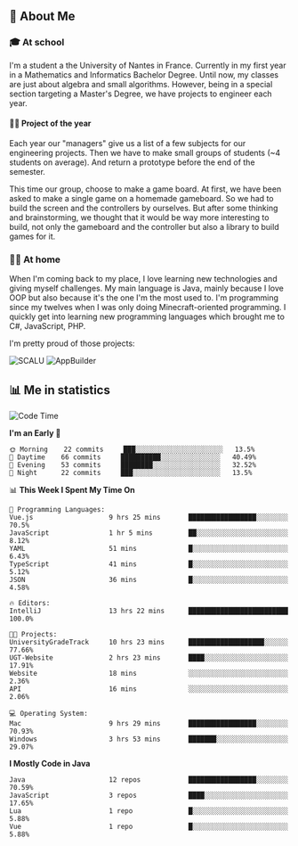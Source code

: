 ## 👀 About Me

### 🎓 At school

I'm a student a the University of Nantes in France. Currently in my first year in a Mathematics and Informatics Bachelor Degree. Until now, my classes are just about algebra and small algorithms. However, being in a special section targeting a Master's Degree, we have projects to engineer each year. 

#### 🔧🔬 Project of the year

Each year our "managers" give us a list of a few subjects for our engineering projects. Then we have to make small groups of students (~4 students on average). And return a prototype before the end of the semester.

This time our group, choose to make a game board. At first, we have been asked to make a single game on a homemade gameboard. So we had to build the screen and the controllers by ourselves. 
But after some thinking and brainstorming, we thought that it would be way more interesting to build, not only the gameboard and the controller but also a library to build games for it.

### 👨‍💻 At home

When I'm coming back to my place, I love learning new technologies and giving myself challenges. My main language is Java, mainly because I love OOP but also because it's the one I'm the most used to. I'm programming since my twelves when I was only doing Minecraft-oriented programming.  I quickly get into learning new programming languages which brought me to C#, JavaScript, PHP. 

I'm pretty proud of those projects:

![SCALU](https://github-readme-stats.vercel.app/api/pin?username=renardfute&repo=SCALU)
![AppBuilder](https://github-readme-stats.vercel.app/api/pin?username=pulsedev2&repo=AppBuilder)

## 📊 Me in statistics
<!--START_SECTION:waka-->
![Code Time](http://img.shields.io/badge/Code%20Time-28%20hrs%2051%20mins-blue)

**I'm an Early 🐤** 

```text
🌞 Morning    22 commits     ███░░░░░░░░░░░░░░░░░░░░░░   13.5% 
🌆 Daytime    66 commits     ██████████░░░░░░░░░░░░░░░   40.49% 
🌃 Evening    53 commits     ████████░░░░░░░░░░░░░░░░░   32.52% 
🌙 Night      22 commits     ███░░░░░░░░░░░░░░░░░░░░░░   13.5%

```


📊 **This Week I Spent My Time On** 

```text
💬 Programming Languages: 
Vue.js                   9 hrs 25 mins       █████████████████░░░░░░░░   70.5% 
JavaScript               1 hr 5 mins         ██░░░░░░░░░░░░░░░░░░░░░░░   8.12% 
YAML                     51 mins             █░░░░░░░░░░░░░░░░░░░░░░░░   6.43% 
TypeScript               41 mins             █░░░░░░░░░░░░░░░░░░░░░░░░   5.12% 
JSON                     36 mins             █░░░░░░░░░░░░░░░░░░░░░░░░   4.58%

🔥 Editors: 
IntelliJ                 13 hrs 22 mins      █████████████████████████   100.0%

🐱‍💻 Projects: 
UniversityGradeTrack     10 hrs 23 mins      ███████████████████░░░░░░   77.66% 
UGT-Website              2 hrs 23 mins       ████░░░░░░░░░░░░░░░░░░░░░   17.91% 
Website                  18 mins             ░░░░░░░░░░░░░░░░░░░░░░░░░   2.36% 
API                      16 mins             ░░░░░░░░░░░░░░░░░░░░░░░░░   2.06%

💻 Operating System: 
Mac                      9 hrs 29 mins       █████████████████░░░░░░░░   70.93% 
Windows                  3 hrs 53 mins       ███████░░░░░░░░░░░░░░░░░░   29.07%

```

**I Mostly Code in Java** 

```text
Java                     12 repos            █████████████████░░░░░░░░   70.59% 
JavaScript               3 repos             ████░░░░░░░░░░░░░░░░░░░░░   17.65% 
Lua                      1 repo              █░░░░░░░░░░░░░░░░░░░░░░░░   5.88% 
Vue                      1 repo              █░░░░░░░░░░░░░░░░░░░░░░░░   5.88%

```



<!--END_SECTION:waka-->
